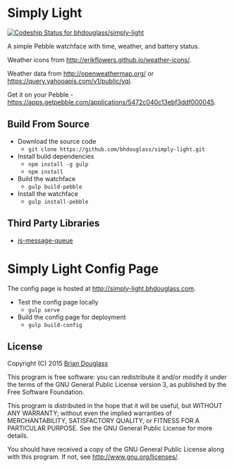 # Simply Light #

[ ![Codeship Status for bhdouglass/simply-light](https://codeship.com/projects/4381e650-63ea-0132-862e-32c060907738/status?branch=master)](https://codeship.com/projects/52458)

A simple Pebble watchface with time, weather, and battery status.

Weather icons from <http://erikflowers.github.io/weather-icons/>.

Weather data from <http://openweathermap.org/> or <https://query.yahooapis.com/v1/public/yql>.

Get it on your Pebble - <https://apps.getpebble.com/applications/5472c040c13ebf3ddf000045>.

## Build From Source ##

* Download the source code
	* `git clone https://github.com/bhdouglass/simply-light.git`
* Install build dependencies
	* `npm install -g gulp`
	* `npm install`
* Build the watchface
	* `gulp build-pebble`
* Install the watchface
	* `gulp install-pebble`

## Third Party Libraries ##

* [js-message-queue](https://github.com/smallstoneapps/js-message-queue)

# Simply Light Config Page #

The config page is hosted at <http://simply-light.bhdouglass.com>.

* Test the config page locally
	* `gulp serve`
* Build the config page for deployment
	* `gulp build-config`

## License ##

Copyright (C) 2015 [Brian Douglass](http://bhdouglass.com/)

This program is free software: you can redistribute it and/or modify it under
the terms of the GNU General Public License version 3, as published by the Free
Software Foundation.

This program is distributed in the hope that it will be useful, but WITHOUT ANY
WARRANTY; without even the implied warranties of MERCHANTABILITY, SATISFACTORY
QUALITY, or FITNESS FOR A PARTICULAR PURPOSE.  See the GNU General Public
License for more details.

You should have received a copy of the GNU General Public License along with
this program.  If not, see <http://www.gnu.org/licenses/>.

